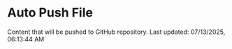 # Auto Push File

Content that will be pushed to GitHub repository.
Last updated: 07/13/2025, 06:13:44 AM